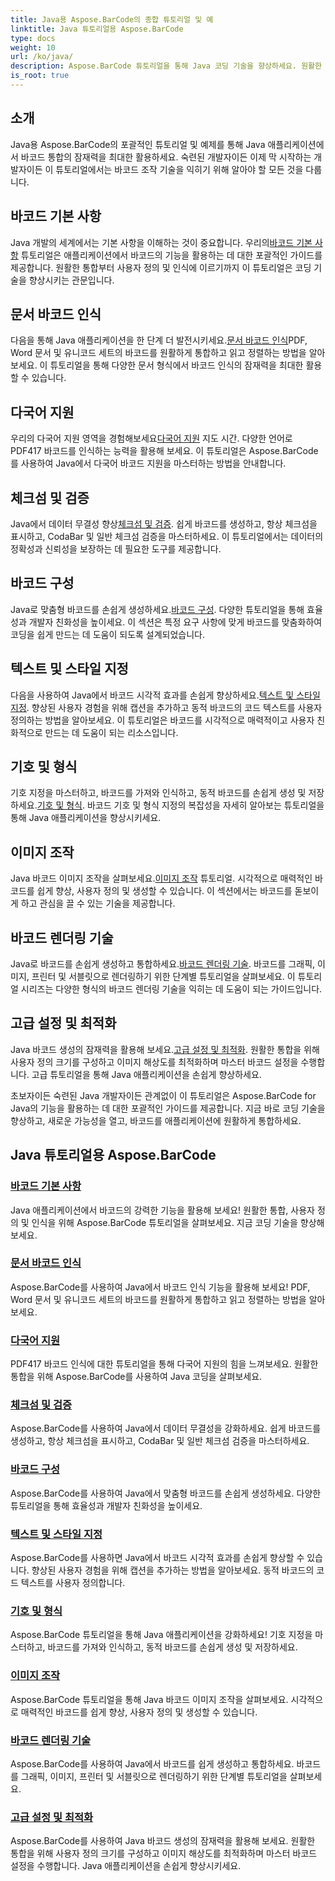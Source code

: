 ```yaml
---
title: Java용 Aspose.BarCode의 종합 튜토리얼 및 예
linktitle: Java 튜토리얼용 Aspose.BarCode
type: docs
weight: 10
url: /ko/java/
description: Aspose.BarCode 튜토리얼을 통해 Java 코딩 기술을 향상하세요. 원활한 통합, 사용자 정의 및 인식을 잠금 해제하세요. 지금 바코드의 힘을 알아보세요.
is_root: true
---
```

## 소개

Java용 Aspose.BarCode의 포괄적인 튜토리얼 및 예제를 통해 Java 애플리케이션에서 바코드 통합의 잠재력을 최대한 활용하세요. 숙련된 개발자이든 이제 막 시작하는 개발자이든 이 튜토리얼에서는 바코드 조작 기술을 익히기 위해 알아야 할 모든 것을 다룹니다.

## 바코드 기본 사항

 Java 개발의 세계에서는 기본 사항을 이해하는 것이 중요합니다. 우리의[바코드 기본 사항](./barcode-basics/) 튜토리얼은 애플리케이션에서 바코드의 기능을 활용하는 데 대한 포괄적인 가이드를 제공합니다. 원활한 통합부터 사용자 정의 및 인식에 이르기까지 이 튜토리얼은 코딩 기술을 향상시키는 관문입니다.

## 문서 바코드 인식

 다음을 통해 Java 애플리케이션을 한 단계 더 발전시키세요.[문서 바코드 인식](./document-barcode-recognition/)PDF, Word 문서 및 유니코드 세트의 바코드를 원활하게 통합하고 읽고 정렬하는 방법을 알아보세요. 이 튜토리얼을 통해 다양한 문서 형식에서 바코드 인식의 잠재력을 최대한 활용할 수 있습니다.

## 다국어 지원

 우리의 다국어 지원 영역을 경험해보세요[다국어 지원](./multilingual-support/) 지도 시간. 다양한 언어로 PDF417 바코드를 인식하는 능력을 활용해 보세요. 이 튜토리얼은 Aspose.BarCode를 사용하여 Java에서 다국어 바코드 지원을 마스터하는 방법을 안내합니다.

## 체크섬 및 검증

 Java에서 데이터 무결성 향상[체크섬 및 검증](./checksum-and-validation/). 쉽게 바코드를 생성하고, 항상 체크섬을 표시하고, CodaBar 및 일반 체크섬 검증을 마스터하세요. 이 튜토리얼에서는 데이터의 정확성과 신뢰성을 보장하는 데 필요한 도구를 제공합니다.

## 바코드 구성

 Java로 맞춤형 바코드를 손쉽게 생성하세요.[바코드 구성](./barcode-configuration/). 다양한 튜토리얼을 통해 효율성과 개발자 친화성을 높이세요. 이 섹션은 특정 요구 사항에 맞게 바코드를 맞춤화하여 코딩을 쉽게 만드는 데 도움이 되도록 설계되었습니다.

## 텍스트 및 스타일 지정

다음을 사용하여 Java에서 바코드 시각적 효과를 손쉽게 향상하세요.[텍스트 및 스타일 지정](./text-and-styling/). 향상된 사용자 경험을 위해 캡션을 추가하고 동적 바코드의 코드 텍스트를 사용자 정의하는 방법을 알아보세요. 이 튜토리얼은 바코드를 시각적으로 매력적이고 사용자 친화적으로 만드는 데 도움이 되는 리소스입니다.

## 기호 및 형식

 기호 지정을 마스터하고, 바코드를 가져와 인식하고, 동적 바코드를 손쉽게 생성 및 저장하세요.[기호 및 형식](./symbology-and-format/). 바코드 기호 및 형식 지정의 복잡성을 자세히 알아보는 튜토리얼을 통해 Java 애플리케이션을 향상시키세요.

## 이미지 조작

 Java 바코드 이미지 조작을 살펴보세요.[이미지 조작](./image-manipulation/) 튜토리얼. 시각적으로 매력적인 바코드를 쉽게 향상, 사용자 정의 및 생성할 수 있습니다. 이 섹션에서는 바코드를 돋보이게 하고 관심을 끌 수 있는 기술을 제공합니다.

## 바코드 렌더링 기술

 Java로 바코드를 손쉽게 생성하고 통합하세요.[바코드 렌더링 기술](./barcode-rendering-techniques/). 바코드를 그래픽, 이미지, 프린터 및 서블릿으로 렌더링하기 위한 단계별 튜토리얼을 살펴보세요. 이 튜토리얼 시리즈는 다양한 형식의 바코드 렌더링 기술을 익히는 데 도움이 되는 가이드입니다.

## 고급 설정 및 최적화

Java 바코드 생성의 잠재력을 활용해 보세요.[고급 설정 및 최적화](./advanced-settings-and-optimization/). 원활한 통합을 위해 사용자 정의 크기를 구성하고 이미지 해상도를 최적화하며 마스터 바코드 설정을 수행합니다. 고급 튜토리얼을 통해 Java 애플리케이션을 손쉽게 향상하세요.

초보자이든 숙련된 Java 개발자이든 관계없이 이 튜토리얼은 Aspose.BarCode for Java의 기능을 활용하는 데 대한 포괄적인 가이드를 제공합니다. 지금 바로 코딩 기술을 향상하고, 새로운 가능성을 열고, 바코드를 애플리케이션에 원활하게 통합하세요.

##  Java 튜토리얼용 Aspose.BarCode
### [바코드 기본 사항](./barcode-basics/)
Java 애플리케이션에서 바코드의 강력한 기능을 활용해 보세요! 원활한 통합, 사용자 정의 및 인식을 위해 Aspose.BarCode 튜토리얼을 살펴보세요. 지금 코딩 기술을 향상해보세요.
### [문서 바코드 인식](./document-barcode-recognition/)
Aspose.BarCode를 사용하여 Java에서 바코드 인식 기능을 활용해 보세요! PDF, Word 문서 및 유니코드 세트의 바코드를 원활하게 통합하고 읽고 정렬하는 방법을 알아보세요.
### [다국어 지원](./multilingual-support/)
PDF417 바코드 인식에 대한 튜토리얼을 통해 다국어 지원의 힘을 느껴보세요. 원활한 통합을 위해 Aspose.BarCode를 사용하여 Java 코딩을 살펴보세요.
### [체크섬 및 검증](./checksum-and-validation/)
Aspose.BarCode를 사용하여 Java에서 데이터 무결성을 강화하세요. 쉽게 바코드를 생성하고, 항상 체크섬을 표시하고, CodaBar 및 일반 체크섬 검증을 마스터하세요. 
### [바코드 구성](./barcode-configuration/)
Aspose.BarCode를 사용하여 Java에서 맞춤형 바코드를 손쉽게 생성하세요. 다양한 튜토리얼을 통해 효율성과 개발자 친화성을 높이세요.
### [텍스트 및 스타일 지정](./text-and-styling/)
Aspose.BarCode를 사용하면 Java에서 바코드 시각적 효과를 손쉽게 향상할 수 있습니다. 향상된 사용자 경험을 위해 캡션을 추가하는 방법을 알아보세요. 동적 바코드의 코드 텍스트를 사용자 정의합니다.
### [기호 및 형식](./symbology-and-format/)
Aspose.BarCode 튜토리얼을 통해 Java 애플리케이션을 강화하세요! 기호 지정을 마스터하고, 바코드를 가져와 인식하고, 동적 바코드를 손쉽게 생성 및 저장하세요.
### [이미지 조작](./image-manipulation/)
Aspose.BarCode 튜토리얼을 통해 Java 바코드 이미지 조작을 살펴보세요. 시각적으로 매력적인 바코드를 쉽게 향상, 사용자 정의 및 생성할 수 있습니다.
### [바코드 렌더링 기술](./barcode-rendering-techniques/)
Aspose.BarCode를 사용하여 Java에서 바코드를 쉽게 생성하고 통합하세요. 바코드를 그래픽, 이미지, 프린터 및 서블릿으로 렌더링하기 위한 단계별 튜토리얼을 살펴보세요.
### [고급 설정 및 최적화](./advanced-settings-and-optimization/)
Aspose.BarCode를 사용하여 Java 바코드 생성의 잠재력을 활용해 보세요. 원활한 통합을 위해 사용자 정의 크기를 구성하고 이미지 해상도를 최적화하며 마스터 바코드 설정을 수행합니다. Java 애플리케이션을 손쉽게 향상시키세요.